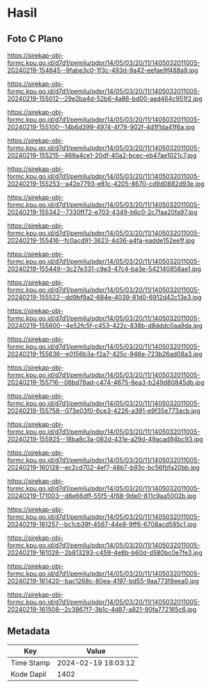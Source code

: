 # Hasil

## Foto C Plano

https://sirekap-obj-formc.kpu.go.id/d7d1/pemilu/pdpr/14/05/03/20/11/1405032011005-20240219-154845--9fabe3c0-1f3c-493d-9a42-eefae9f488a9.jpg

https://sirekap-obj-formc.kpu.go.id/d7d1/pemilu/pdpr/14/05/03/20/11/1405032011005-20240219-155012--29e2ba4d-52b6-4a86-bd00-aad464c951f2.jpg

https://sirekap-obj-formc.kpu.go.id/d7d1/pemilu/pdpr/14/05/03/20/11/1405032011005-20240219-155100--14b6d399-4974-4f79-902f-4d1f1da41f6a.jpg

https://sirekap-obj-formc.kpu.go.id/d7d1/pemilu/pdpr/14/05/03/20/11/1405032011005-20240219-155215--469a4ce1-20df-40a2-bcec-eb47ae1021c7.jpg

https://sirekap-obj-formc.kpu.go.id/d7d1/pemilu/pdpr/14/05/03/20/11/1405032011005-20240219-155253--a42e7793-e81c-4205-8670-cd9d0882d93e.jpg

https://sirekap-obj-formc.kpu.go.id/d7d1/pemilu/pdpr/14/05/03/20/11/1405032011005-20240219-155342--7330ff72-e703-4349-b6c0-2c7faa20fa97.jpg

https://sirekap-obj-formc.kpu.go.id/d7d1/pemilu/pdpr/14/05/03/20/11/1405032011005-20240219-155416--fc0acd91-3623-4d36-a4fa-eadde152ee1f.jpg

https://sirekap-obj-formc.kpu.go.id/d7d1/pemilu/pdpr/14/05/03/20/11/1405032011005-20240219-155449--3c27e331-c9e3-47c4-ba3e-542140858ae1.jpg

https://sirekap-obj-formc.kpu.go.id/d7d1/pemilu/pdpr/14/05/03/20/11/1405032011005-20240219-155522--dd9bf9a2-684e-4039-81d0-6912d42c13e3.jpg

https://sirekap-obj-formc.kpu.go.id/d7d1/pemilu/pdpr/14/05/03/20/11/1405032011005-20240219-155600--4e52fc5f-c453-422c-838b-d8dddc0aa9da.jpg

https://sirekap-obj-formc.kpu.go.id/d7d1/pemilu/pdpr/14/05/03/20/11/1405032011005-20240219-155636--e0156b3a-f2a7-425c-946e-723b26ad08a3.jpg

https://sirekap-obj-formc.kpu.go.id/d7d1/pemilu/pdpr/14/05/03/20/11/1405032011005-20240219-155716--08bd78ad-c474-4675-8ea3-b249d80845db.jpg

https://sirekap-obj-formc.kpu.go.id/d7d1/pemilu/pdpr/14/05/03/20/11/1405032011005-20240219-155758--073e03f0-6ce3-4226-a391-e9f35e773acb.jpg

https://sirekap-obj-formc.kpu.go.id/d7d1/pemilu/pdpr/14/05/03/20/11/1405032011005-20240219-155925--18ba8c3a-082d-431e-a29d-49acad94bc93.jpg

https://sirekap-obj-formc.kpu.go.id/d7d1/pemilu/pdpr/14/05/03/20/11/1405032011005-20240219-160128--ec2cd702-4ef7-48b7-b93c-bc56fbfa20bb.jpg

https://sirekap-obj-formc.kpu.go.id/d7d1/pemilu/pdpr/14/05/03/20/11/1405032011005-20240219-171003--d8e66dff-55f5-4f68-9de0-811c9aa5002b.jpg

https://sirekap-obj-formc.kpu.go.id/d7d1/pemilu/pdpr/14/05/03/20/11/1405032011005-20240219-161257--bc1cb39f-4567-44e8-9ff6-6708acd595c1.jpg

https://sirekap-obj-formc.kpu.go.id/d7d1/pemilu/pdpr/14/05/03/20/11/1405032011005-20240219-161026--2b813293-c459-4e8b-b60d-d580bc0e7fe3.jpg

https://sirekap-obj-formc.kpu.go.id/d7d1/pemilu/pdpr/14/05/03/20/11/1405032011005-20240219-161420--bac1268c-80ea-4197-bd55-9aa773f8eea0.jpg

https://sirekap-obj-formc.kpu.go.id/d7d1/pemilu/pdpr/14/05/03/20/11/1405032011005-20240219-161508--2c3867f7-3b1c-4d87-a821-90fa772165c6.jpg


## Metadata

| Key        | Value               |
| ---------- | ------------------- |
| Time Stamp | 2024-02-19 18:03:12 |
| Kode Dapil | 1402                |



